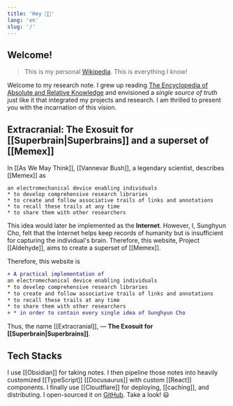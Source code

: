 ```yaml
---
title: 'Hey 👋🏻'
lang: 'en'
slug: '/'
---
```


## Welcome!

> This is my personal [Wikipedia](https://en.wikipedia.org/wiki/Wikipedia).
> This is everything I know!

Welcome to my research note.
I grew up reading [The Encyclopedia of Absolute and Relative Knowledge](https://en.wikipedia.org/wiki/L%27Encyclop%C3%A9die_du_savoir_relatif_et_absolu) and envisioned a _single source of truth_ just like it that integrated my projects and research.
I am thrilled to present you with the incarnation of this vision.

## Extracranial: The Exosuit for [[Superbrain|Superbrains]] and a superset of [[Memex]]

In [[As We May Think]], [[Vannevar Bush]], a legendary scientist, describes [[Memex]] as

```
an electromechanical device enabling individuals
* to develop comprehensive research libraries
* to create and follow associative trails of links and annotations
* to recall these trails at any time
* to share them with other researchers
```

This idea would later be implemented as the **Internet**. However, I, Sunghyun Cho, felt that the Internet helps keep records of humanity but is insufficient for capturing the individual's brain. Therefore, this website, Project [[Aldehyde]], aims to create a superset of [[Memex]].

Therefore, this website is

```diff
+ A practical implementation of
an electromechanical device enabling individuals
* to develep comprehensive research libraries
* to create and follow associative trails of links and annotations
* to recall these trails at any time
* to share them with other researchers
+ * in order to contain every single idea of Sunghyun Cho
```

Thus, the name [[Extracranial]], — **The Exosuit for [[Superbrain|Superbrains]]**.

## Tech Stacks

I use [[Obsidian]] for taking notes.
I then pipeline those notes into heavily customized [[TypeScript]] [[Docusaurus]] with custom [[React]] components.
I finally use [[Cloudflare]] for deploying, [[caching]], and distributing.
I open-sourced it on [GitHub](https://github.com/anaclumos/extracranial).
Take a look! 😃
